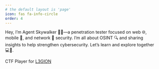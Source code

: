 ```yaml
---
# the default layout is 'page'
icon: fas fa-info-circle
order: 4
---
```



Hey, I’m Agent Skywalker 🕵️‍♂️—a penetration tester focused on web 🌐, mobile 📱, and network 🔗 security. I’m all about OSINT 🔍 and sharing insights to help strengthen cybersecurity. Let’s learn and explore together 💻🚀.

CTF Player for [L3GION](https://app.hackthebox.com/teams/overview/4161)
